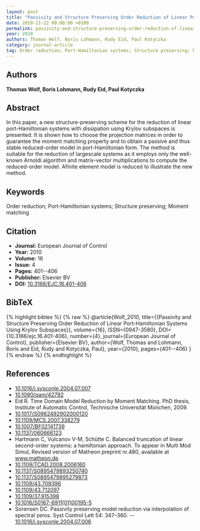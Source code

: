 ```yaml
---
layout: post
title: "Passivity and Structure Preserving Order Reduction of Linear Port-Hamiltonian Systems Using Krylov Subspaces"
date: 2010-11-22 00:00:00 +0100
permalink: passivity-and-structure-preserving-order-reduction-of-linear-port-hamiltonian-systems-using-krylov-subspaces
year: 2010
authors: Thomas Wolf, Boris Lohmann, Rudy Eid, Paul Kotyczka
category: journal-article
tag: Order reduction; Port-Hamiltonian systems; Structure preserving; Moment matching
---
```

 
## Authors
**Thomas Wolf, Boris Lohmann, Rudy Eid, Paul Kotyczka**
 
## Abstract
In this paper, a new structure-preserving scheme for the reduction of linear port-Hamiltonian systems with dissipation using Krylov subspaces is presented. It is shown how to choose the projection matrices in order to guarantee the moment matching property and to obtain a passive and thus stable reduced-order model in port-Hamiltonian form. The method is suitable for the reduction of largescale systems as it employs only the well-known Arnoldi algorithm and matrix-vector multiplications to compute the reduced-order model. Afinite element model is reduced to illustrate the new method.
 
## Keywords
Order reduction; Port-Hamiltonian systems; Structure preserving; Moment matching
 
## Citation
- **Journal:** European Journal of Control
- **Year:** 2010
- **Volume:** 16
- **Issue:** 4
- **Pages:** 401--406
- **Publisher:** Elsevier BV
- **DOI:** [10.3166/EJC.16.401-406](https://doi.org/10.3166/EJC.16.401-406)
 
## BibTeX
{% highlight bibtex %}
{% raw %}
@article{Wolf_2010,
  title={{Passivity and Structure Preserving Order Reduction of Linear Port-Hamiltonian Systems Using Krylov Subspaces}},
  volume={16},
  ISSN={0947-3580},
  DOI={10.3166/ejc.16.401-406},
  number={4},
  journal={European Journal of Control},
  publisher={Elsevier BV},
  author={Wolf, Thomas and Lohmann, Boris and Eid, Rudy and Kotyczka, Paul},
  year={2010},
  pages={401--406}
}
{% endraw %}
{% endhighlight %}
 
## References
- [10.1016/j.sysconle.2004.07.007](https://doi.org/10.1016/j.sysconle.2004.07.007)
- [10.1090/qam/42792](https://doi.org/10.1090/qam/42792)
- Eid R. Time Domain Model Reduction by Moment Matching. PhD thesis, Institute of Automatic Control, Technische Universität München, 2009.
- [10.1017/S0962492902000120](https://doi.org/10.1017/S0962492902000120)
- [10.1109/MCS.2007.338279](https://doi.org/10.1109/MCS.2007.338279)
- [10.1007/BF02141739](https://doi.org/10.1007/BF02141739)
- [10.1137/060666123](https://doi.org/10.1137/060666123)
- Hartmann C, Vulcanov V-M, Schütte C. Balanced truncation of linear second-order systems: a hamiltonian approach. To appear in Multi Mod Simul, Revised version of Matheon preprint nr.480, available at www.matheon.de.
- [10.1109/TCAD.2008.2006160](https://doi.org/10.1109/TCAD.2008.2006160)
- [10.1137/S0895479893250740](https://doi.org/10.1137/S0895479893250740)
- [10.1137/S0895479895279873](https://doi.org/10.1137/S0895479895279873)
- [10.1109/43.709396](https://doi.org/10.1109/43.709396)
- [10.1109/43.712097](https://doi.org/10.1109/43.712097)
- [10.1109/37.915398](https://doi.org/10.1109/37.915398)
- [10.1016/S0167-6911(01)00195-5](https://doi.org/10.1016/S0167-6911(01)00195-5)
- Sorensen DC. Passivity preserving model reduction via interpolation of spectral zeros. Syst Control Lett 54: 347–360. -- [10.1016/j.sysconle.2004.07.006](https://doi.org/10.1016/j.sysconle.2004.07.006)

